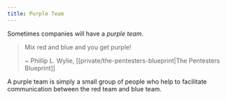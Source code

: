 ```yaml
---
title: Purple Team
---
```


Sometimes companies will have a _purple team_.

> Mix red and blue and you get purple!
>
> ~ Phillip L. Wylie, [[private/the-pentesters-blueprint|The Pentesters Blueprint]]

A purple team is simply a small group of people who help to facilitate communication between the red team and blue team.
